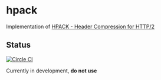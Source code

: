 # hpack

Implementation of [HPACK - Header Compression for HTTP/2](http://http2.github.io/http2-spec/compression.html)


## Status

[![Circle CI](https://circleci.com/gh/rouzwawi/hpack-java.svg?style=svg)](https://circleci.com/gh/rouzwawi/hpack-java)

Currently in development, __do not use__
